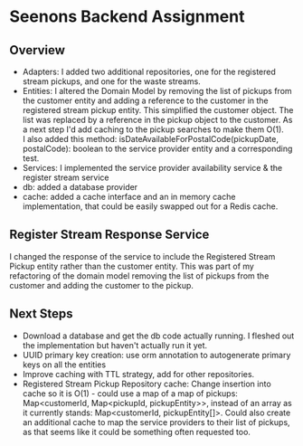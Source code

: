 # Seenons Backend Assignment

## Overview

 - Adapters: I added two additional repositories, one for the registered stream pickups, and one for the waste streams.
 - Entities: I altered the Domain Model by removing the list of pickups from the customer entity and adding a reference to the customer in the registered stream pickup entity.  This simplified the customer object.  The list was replaced by a reference in the pickup object to the customer.  As a next step I'd add caching to the pickup searches to make them O(1).  
 I also added this method: isDateAvailableForPostalCode(pickupDate, postalCode): boolean to the service provider entity and a corresponding test.
 - Services: I implemented the service provider availability service & the register stream service
 - db: added a database provider
 - cache: added a cache interface and an in memory cache implementation, that could be easily swapped out for a Redis cache.

 ## Register Stream Response Service

 I changed the response of the service to include the Registered Stream Pickup entity rather than the customer entity. This was part of my refactoring of the domain model removing the list of pickups from the customer and adding the customer to the pickup.

 ## Next Steps
 - Download a database and get the db code actually running.  I fleshed out the implementation but haven't actually run it yet.
 - UUID primary key creation: use orm annotation to autogenerate primary keys on all the entities
 - Improve caching with TTL strategy, add for other repositories.
 - Registered Stream Pickup Repository cache: Change insertion into cache so it is O(1) - could use a map of a map of pickups: Map<customerId, Map<pickupId, pickupEntity>>, instead of an array as it currently stands: Map<customerId, pickupEntity[]>.  Could also create an additional cache to map the service providers to their list of pickups, as that seems like it could be something often requested too.

